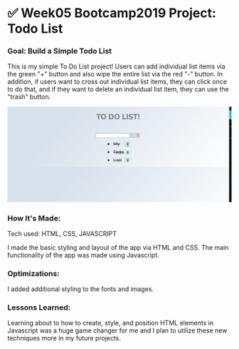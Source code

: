 # ✅ Week05 Bootcamp2019 Project: Todo List

### Goal: Build a Simple Todo List

This is my simple To Do List project! Users can add individual list items via the green "+" button and also wipe the entire list via the red "-" button. In addition, if users want to cross out individual list items, they can click once to do that, and if they want to delete an individual list item, they can use the "trash" button.

<img src="todo.png"></img>


### How It's Made:

Tech used: HTML, CSS, JAVASCRIPT

I made the basic styling and layout of the app via HTML and CSS. The main functionality of the app was made using Javascript.


### Optimizations:

I added additional styling to the fonts and images.


### Lessons Learned:

Learning about to how to create, style, and position HTML elements in Javascript was a huge game changer for me and I plan to utilize these new techniques more in my future projects.
